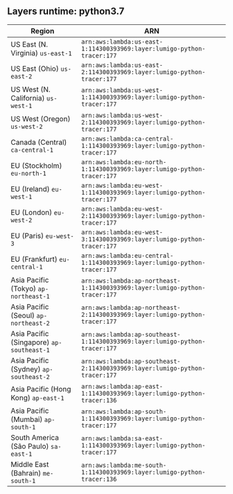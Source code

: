 Layers runtime: python3.7
----
| Region | ARN |
| --- | --- |
|US East (N. Virginia)  `us-east-1`|`arn:aws:lambda:us-east-1:114300393969:layer:lumigo-python-tracer:177`|
|US East (Ohio)  `us-east-2`|`arn:aws:lambda:us-east-2:114300393969:layer:lumigo-python-tracer:177`|
|US West (N. California)  `us-west-1`|`arn:aws:lambda:us-west-1:114300393969:layer:lumigo-python-tracer:177`|
|US West (Oregon)  `us-west-2`|`arn:aws:lambda:us-west-2:114300393969:layer:lumigo-python-tracer:177`|
|Canada (Central)  `ca-central-1`|`arn:aws:lambda:ca-central-1:114300393969:layer:lumigo-python-tracer:177`|
|EU (Stockholm)  `eu-north-1`|`arn:aws:lambda:eu-north-1:114300393969:layer:lumigo-python-tracer:177`|
|EU (Ireland)  `eu-west-1`|`arn:aws:lambda:eu-west-1:114300393969:layer:lumigo-python-tracer:177`|
|EU (London)  `eu-west-2`|`arn:aws:lambda:eu-west-2:114300393969:layer:lumigo-python-tracer:177`|
|EU (Paris)  `eu-west-3`|`arn:aws:lambda:eu-west-3:114300393969:layer:lumigo-python-tracer:177`|
|EU (Frankfurt)  `eu-central-1`|`arn:aws:lambda:eu-central-1:114300393969:layer:lumigo-python-tracer:177`|
|Asia Pacific (Tokyo)  `ap-northeast-1`|`arn:aws:lambda:ap-northeast-1:114300393969:layer:lumigo-python-tracer:177`|
|Asia Pacific (Seoul)  `ap-northeast-2`|`arn:aws:lambda:ap-northeast-2:114300393969:layer:lumigo-python-tracer:177`|
|Asia Pacific (Singapore)  `ap-southeast-1`|`arn:aws:lambda:ap-southeast-1:114300393969:layer:lumigo-python-tracer:177`|
|Asia Pacific (Sydney)  `ap-southeast-2`|`arn:aws:lambda:ap-southeast-2:114300393969:layer:lumigo-python-tracer:177`|
|Asia Pacific (Hong Kong)  `ap-east-1`|`arn:aws:lambda:ap-east-1:114300393969:layer:lumigo-python-tracer:136`|
|Asia Pacific (Mumbai)  `ap-south-1`|`arn:aws:lambda:ap-south-1:114300393969:layer:lumigo-python-tracer:177`|
|South America (São Paulo)  `sa-east-1`|`arn:aws:lambda:sa-east-1:114300393969:layer:lumigo-python-tracer:177`|
|Middle East (Bahrain)  `me-south-1`|`arn:aws:lambda:me-south-1:114300393969:layer:lumigo-python-tracer:136`|

